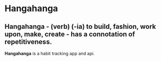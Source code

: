 # Hangahanga

## Hangahanga - (verb) (-ia) to build, fashion, work upon, make, create - has a connotation of repetitiveness.

**Hangahanga** is a habit tracking app and api.